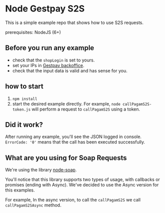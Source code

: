 # Node Gestpay S2S 

This is a simple example repo that shows how to use S2S requests. 

prerequisites: NodeJS (6+)

## Before you run any example

- check that the `shopLogin` is set to yours. 
- set your IPs in [Gestpay backoffice](https://sandbox.gestpay.net/BackOffice/). 
- check that the input data is valid and has sense for you. 

## how to start

1. `npm install`
2. start the desired example directly. For example, `node callPagamS2S-token.js` will perform a request to `callPagamS2S` using a token. 

## Did it work? 

After running any example, you'll see the JSON logged in console. `ErrorCode: '0'` means that the call has been executed successfully. 

## What are you using for Soap Requests 

We're using the library [node-soap](https://github.com/vpulim/node-soap). 

You'll notice that this library supports two types of usage, with callbacks or promises (ending with Async). We've decided to use the Async version for this examples. 

For example, In the async version, to call the `callPagamS2S` we call `callPagamS2SAsync` method. 

